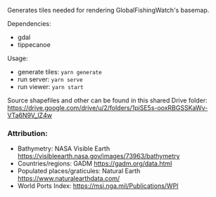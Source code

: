 Generates tiles needed for rendering GlobalFishingWatch's basemap.

Dependencies:
- gdal
- tippecanoe

Usage:

- generate tiles: `yarn generate`
- run server: `yarn serve`
- run viewer: `yarn start`

Source shapefiles and other can be found in this shared Drive folder: https://drive.google.com/drive/u/2/folders/1piSE5s-ooxRBGSSKaWv-VTa6N9V_lZ4w

### Attribution:

- Bathymetry: NASA Visible Earth https://visibleearth.nasa.gov/images/73963/bathymetry
- Countries/regions: GADM https://gadm.org/data.html
- Populated places/graticules: Natural Earth https://www.naturalearthdata.com/
- World Ports Index: https://msi.nga.mil/Publications/WPI
